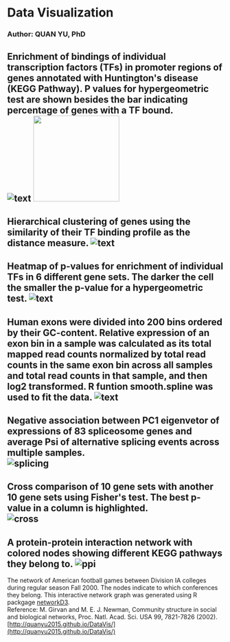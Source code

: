 # Data Visualization
### Author: QUAN YU, PhD

Enrichment of bindings of individual transcription factors (TFs) in promoter regions of genes annotated with Huntington's disease (KEGG Pathway). P values for hypergeometric test are shown besides the bar indicating percentage of genes with a TF bound.  
![text](/figs/40.tfs.05016.pdf.png)
<img src="/figs/40.tfs.05016.pdf.png" width="200">
---
Hierarchical clustering of genes using the similarity of their TF binding profile as the distance measure. 
![text](/figs/06.TF.hc.bin5.pdf.png)
---
Heatmap of p-values for enrichment of individual TFs in 6 different gene sets. The darker the cell the smaller the p-value for a hypergeometric test. 
![text](/figs/44.heatmap.test.pdf.png)
---
Human exons were divided into 200 bins ordered by their GC-content. Relative expression of an exon bin in a sample was calculated as its total mapped read counts normalized by total read counts in the same exon bin across all samples and total read counts in that sample, and then log2 transformed. R funtion **smooth.spline** was used to fit the data. 
![text](/figs/1004.gc.bias.rand.pdf.png)
---
Negative association between PC1 eigenvetor of expressions of 83 spliceosome genes and average Psi of alternative splicing events across multiple samples.  
![splicing](/figs/64.4figs.png)
---
Cross comparison of 10 gene sets with another 10 gene sets using Fisher's test. The best p-value in a column is highlighted.   
![cross](/figs/73.tile.yale.v2.pv.pdf.png)
---
A protein-protein interaction network with colored nodes showing different KEGG pathways they belong to.
![ppi](/figs/87.ppi.kegg.pc7.v2.png)
---
The network of American football games between Division IA colleges during regular season Fall 2000. The nodes indicate to which conferences they belong. This interactive network graph was generated using R packgage [networkD3](https://christophergandrud.github.io/networkD3/).    
Reference: M. Girvan and M. E. J. Newman, Community structure in social and biological networks, Proc. Natl. Acad. Sci. USA 99, 7821-7826 (2002).  
[http://quanyu2015.github.io/DataVis/](http://quanyu2015.github.io/DataVis/)




